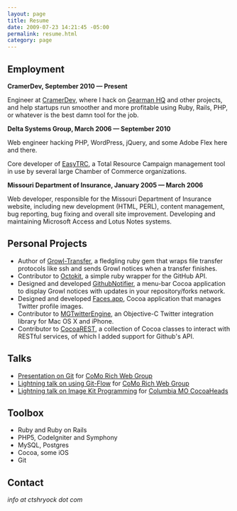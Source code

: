 ```yaml
--- 
layout: page
title: Resume
date: 2009-07-23 14:21:45 -05:00
permalink: resume.html
category: page
---
```


## Employment

**CramerDev, September 2010 &mdash; Present**

Engineer at [CramerDev][6], where I hack on [Gearman HQ][15] and other projects, and help startups run smoother and more profitable using Ruby,
Rails, PHP, or whatever is the best damn tool for the job.

**Delta Systems Group, March 2006 &mdash; September 2010**
 
Web engineer hacking PHP, WordPress, jQuery, and some Adobe Flex here
and there.  

Core developer of [EasyTRC][7], a Total Resource Campaign management
tool in use by several large Chamber of Commerce organizations. 

**Missouri Department of Insurance, January 2005 &mdash; March 2006**

Web developer, responsible for the Missouri Department of Insurance website, including new development (HTML, PERL), content management, bug reporting, bug fixing and overall site improvement. Developing and maintaining Microsoft Access and Lotus Notes systems.

## Personal Projects

- Author of [Growl-Transfer][8], a fledgling ruby gem that wraps file transfer protocols like ssh and sends Growl notices when a transfer finishes.  
- Contributor to [Octokit][14], a simple ruby wrapper for the GitHub API.
- Designed and developed [GithubNotifier][5], a menu-bar Cocoa application to display Growl notices with updates in your repository/forks network. 
- Designed and developed [Faces.app][4], Cocoa application that manages Twitter profile images.
- Contributor to [MGTwitterEngine][1], an Objective-C Twitter integration library for Mac OS X and iPhone.  
- Contributor to [CocoaREST][2], a collection of Cocoa classes to interact with RESTful services, of which I added support for Github's API.


## Talks

- [Presentation on Git][9] for [CoMo Rich Web Group][10]
- [Lightning talk on using Git-Flow][11] for [CoMo Rich Web Group][10]
- [Lightning talk on Image Kit Programming][12] for [Columbia MO CocoaHeads][13]


## Toolbox

- Ruby and Ruby on Rails
- PHP5, CodeIgniter and Symphony
- MySQL, Postgres
- Cocoa, some iOS
- Git

## Contact 
*info at ctshryock dot com*

[1]: http://github.com/ctshryock/MGTwitterEngine
[2]: http://github.com/ctshryock/CocoaREST
[3]: http://github.com/ctshryock/jrfeedbackprovider
[4]: /faces-app.html
[5]: /github-notifier.html 
[6]: http://cramerdev.com
[7]: http://easytrc.com
[8]: https://rubygems.org/gems/growl-transfer
[9]: https://github.com/ctshryock/GitTalk
[10]: http://comorichweb.posterous.com/
[11]: https://github.com/ctshryock/git-flow-talk
[12]: https://github.com/ctshryock/ImageKit-ShowOff
[13]: http://cocoaheads.org/us/ColumbiaMissouri/index.html
[14]: https://github.com/pengwynn/octokit
[15]: http://gearmanhq.com
